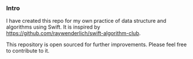 ### Intro

I have created this repo for my own practice of data structure and algorithms using Swift. It is inspired by https://github.com/raywenderlich/swift-algorithm-club. 

This repository is open sourced for further improvements. Please feel free to contribute to it.